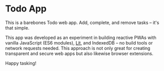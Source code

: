 # Todo App
	
This is a barebones Todo web app. Add, complete, and remove tasks – it's that simple. 

This app was developed as an experiment in building reactive PWAs with vanilla JavaScript (ES6 modules), [Lit](https://lit.dev/), and IndexedDB – no build tools or network requests needed. This approach is not only great for creating transparent and secure web apps but also likewise browser extensions.

Happy tasking! 